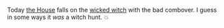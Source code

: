 Today <a href="https://www.house.gov/">the House</a> falls on the <a href="http://scripting.com/images/2019/12/18/witch.png">wicked witch</a> with the bad combover. I guess in some ways it <i>was</i> a witch hunt. :boom:
